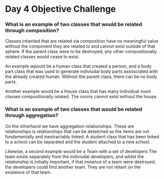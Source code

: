 # Day 4 Objective Challenge

### What is an example of two classes that would be related through composition?

Classes inherited that are related via composition have no meaningful value without the component they are related to and cannot exist outside of that sphere. If the parent class were to be destroyed, any other compositionally related classes would cease to exist. 

An example wpould be a human class that created a person, and a body part class that was used to generate indiviudal body parts assosciated with the already created human. Without the parent class, there can be no body parts. 

Another example would be a House class that has many individual room classes compositionally related. The rooms cannot exist without the house. 

### What is an example of two classes that would be related through aggregation?

On the otherhand we have aggregation relationships. These are relationships is relationships that can be detatched as the items are not fundamentally and inextractably linked. A student class that has been linked to a school can be separated and the student attached to a new school. 

Likewise, a second example would be a Team with a set of developers The team exists separately from the indiviudal developers, and whilst the relationship is initially important, if that instance of a team were destroyed, the developers could find another team. They are not reliant on the existence of that team. 